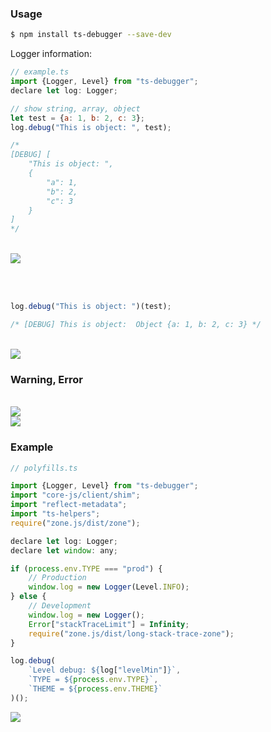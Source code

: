 ### Usage

```bash
$ npm install ts-debugger --save-dev
```

Logger information:

```javascript
// example.ts
import {Logger, Level} from "ts-debugger";
declare let log: Logger;

// show string, array, object
let test = {a: 1, b: 2, c: 3};
log.debug("This is object: ", test);

/*
[DEBUG] [
    "This is object: ",
    {
        "a": 1,
        "b": 2,
        "c": 3
    }
]
*/


```
<br>

<img src="https://habrastorage.org/files/b9d/cfe/f63/b9dcfef63a3e460bb9bda83ca61d943c.png"/>

<br> <br>


```javascript
log.debug("This is object: ")(test);

/* [DEBUG] This is object:  Object {a: 1, b: 2, c: 3} */
```

<br>
<img src="https://habrastorage.org/files/fd8/73f/2ac/fd873f2aceba4754a4650e8d1f20a87a.png"/>
<br>

### Warning, Error

<br>
<img src="https://habrastorage.org/files/dd5/3c0/612/dd53c061294c4b7baccbbce9428fb7a3.png"/>

<br>
<img src="https://habrastorage.org/files/634/7b8/c35/6347b8c3531e436f97c30504d6ac0588.png"/>


### Example

```javascript
// polyfills.ts

import {Logger, Level} from "ts-debugger";
import "core-js/client/shim";
import "reflect-metadata";
import "ts-helpers";
require("zone.js/dist/zone");

declare let log: Logger;
declare let window: any;

if (process.env.TYPE === "prod") {
    // Production
    window.log = new Logger(Level.INFO);
} else {
    // Development
    window.log = new Logger();
    Error["stackTraceLimit"] = Infinity;
    require("zone.js/dist/long-stack-trace-zone");
}

log.debug(
    `Level debug: ${log["levelMin"]}`,
    `TYPE = ${process.env.TYPE}`,
    `THEME = ${process.env.THEME}`
)();

```

<img src="https://habrastorage.org/files/78e/723/9cd/78e7239cdb45496ca35108997a0a03da.png"/>

